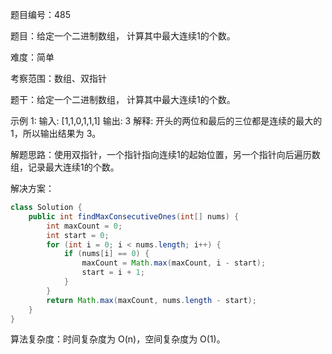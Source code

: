 题目编号：485

题目：给定一个二进制数组， 计算其中最大连续1的个数。

难度：简单

考察范围：数组、双指针

题干：给定一个二进制数组， 计算其中最大连续1的个数。

示例 1:
输入: [1,1,0,1,1,1]
输出: 3
解释: 开头的两位和最后的三位都是连续的最大的1，所以输出结果为 3。

解题思路：使用双指针，一个指针指向连续1的起始位置，另一个指针向后遍历数组，记录最大连续1的个数。

解决方案：

```java
class Solution {
    public int findMaxConsecutiveOnes(int[] nums) {
        int maxCount = 0;
        int start = 0;
        for (int i = 0; i < nums.length; i++) {
            if (nums[i] == 0) {
                maxCount = Math.max(maxCount, i - start);
                start = i + 1;
            }
        }
        return Math.max(maxCount, nums.length - start);
    }
}
```

算法复杂度：时间复杂度为 O(n)，空间复杂度为 O(1)。